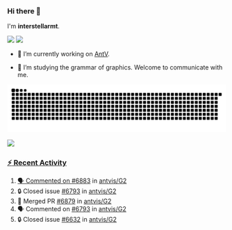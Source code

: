 ### Hi there 👋

I'm **interstellarmt**.

[![](https://img.shields.io/endpoint?url=https://awards.antv.vision/interstellarmt-g2-contributor.json)](https://github.com/antvis/g2)
[![](https://img.shields.io/endpoint?url=https://awards.antv.vision/interstellarmt-gpt-vis-contributor.json)](https://github.com/antvis/gpt-vis)

- 🔭 I’m currently working on [AntV](https://github.com/antvis).

- 📖 I’m studying the grammar of graphics. Welcome to communicate with me.

![](https://raw.githubusercontent.com/interstellarmt/interstellarmt/refs/heads/output/github-contribution-grid-snake.svg)
<div>
  <a href="https://github.com/interstellarmt">
  <img height="180em" src="https://github-readme-stats-eight-theta.vercel.app/api?username=interstellarmt&show_icons=true&include_all_commits=true&count_private=true&theme=tokyonight"/>
</div>
    
### :zap: Recent Activity

<!--START_SECTION:activity-->
1. 🗣 Commented on [#6883](https://github.com/antvis/G2/pull/6883#issuecomment-2889524883) in [antvis/G2](https://github.com/antvis/G2)
2. 🔒 Closed issue [#6793](https://github.com/antvis/G2/issues/6793) in [antvis/G2](https://github.com/antvis/G2)
3. 🎉 Merged PR [#6879](https://github.com/antvis/G2/pull/6879) in [antvis/G2](https://github.com/antvis/G2)
4. 🗣 Commented on [#6793](https://github.com/antvis/G2/issues/6793#issuecomment-2889421554) in [antvis/G2](https://github.com/antvis/G2)
5. 🔒 Closed issue [#6632](https://github.com/antvis/G2/issues/6632) in [antvis/G2](https://github.com/antvis/G2)
<!--END_SECTION:activity-->

